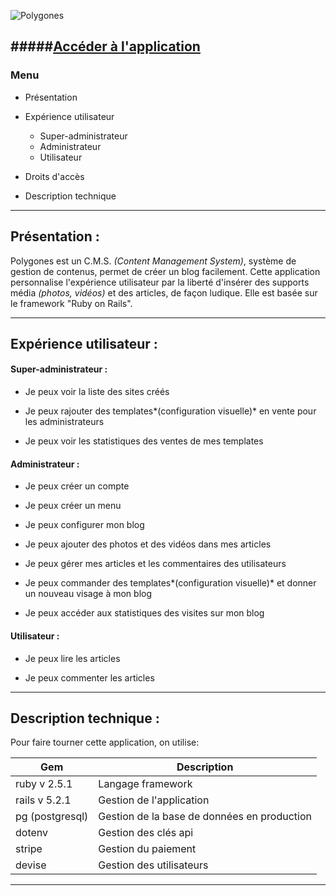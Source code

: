  ![Polygones](https://i.goopics.net/2ZjKR.png) 

#####[Accéder à l'application](https://polygones.herokuapp.com/)
---

### Menu ###

* Présentation 

* Expérience utilisateur 

  * Super-administrateur
  * Administrateur
  * Utilisateur

* Droits d'accès

* Description technique

---


## Présentation : ##  
 
 Polygones est un C.M.S. *(Content Management System)*, système de gestion de contenus, permet de créer un blog facilement. Cette application personnalise l'expérience utilisateur par la liberté d'insérer des supports média *(photos, vidéos)* et des articles, de façon ludique. Elle est basée sur le framework "Ruby on Rails". 


---

## Expérience utilisateur :


#### Super-administrateur :

- Je peux voir la liste des sites créés

- Je peux rajouter des templates*(configuration visuelle)* en vente pour les administrateurs

- Je peux voir les statistiques des ventes de mes templates  


#### Administrateur :

- Je peux créer un compte

- Je peux créer un menu

- Je peux configurer mon blog

- Je peux ajouter des photos et des vidéos dans mes articles

- Je peux gérer mes articles et les commentaires des utilisateurs

- Je peux commander des templates*(configuration visuelle)* et donner un nouveau visage à mon blog

- Je peux accéder aux statistiques des visites sur mon blog



#### Utilisateur :

- Je peux lire les articles

- Je peux commenter les articles

---

## Description technique :

Pour faire tourner cette application, on utilise:

| Gem | Description |
|-----|-------------|
| ruby v 2.5.1 | Langage framework |
| rails v 5.2.1 | Gestion de l'application |
| pg (postgresql) | Gestion de la base de données en production |
| dotenv | Gestion des clés api |
| stripe | Gestion du paiement |
| devise | Gestion des utilisateurs|


---


